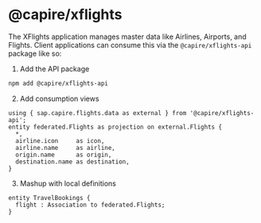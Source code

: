 # @capire/xflights

The XFlights application manages master data like Airlines, Airports, and Flights.
Client applications can consume this via the `@capire/xflights-api` package like so:

1. Add the API package

```sh
npm add @capire/xflights-api
```

2. Add consumption views

```cds
using { sap.capire.flights.data as external } from '@capire/xflights-api';
entity federated.Flights as projection on external.Flights {
  *,
  airline.icon     as icon,
  airline.name     as airline,
  origin.name      as origin,
  destination.name as destination,
}
```

3. Mashup with local definitions

```cds
entity TravelBookings {
  flight : Association to federated.Flights;
}
```
